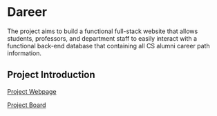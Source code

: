 # Dareer
The project aims to build a functional full-stack website that allows students, professors, and department staff to easily interact with a functional back-end database that containing all CS alumni career path information.

## Project Introduction

[Project Webpage](https://tianqizhao.com/posts/dareer/)

[Project Board](https://tianqizhao.notion.site/Dareer-a61646007d7a4e4c8c4f01cf5f919909)
